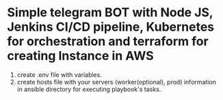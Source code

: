 # Simple telegram BOT with Node JS, Jenkins CI/CD pipeline, Kubernetes for orchestration and terraform for creating Instance in AWS
1. create .env file with variables.
2. create hosts file with your servers (worker(optional), prod) information in ansible directory for executing playbook's tasks.